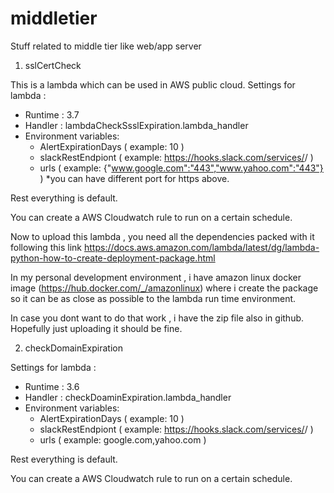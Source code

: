 # middletier
Stuff related to middle tier like web/app server

1. sslCertCheck

This is a lambda which can be used in AWS public cloud. 
Settings for lambda :
- Runtime : 3.7
- Handler : lambdaCheckSsslExpiration.lambda_handler
- Environment variables:
    - AlertExpirationDays ( example: 10 )
    - slackRestEndpiont ( example: https://hooks.slack.com/services/<something>/<something> )
    - urls ( example: {"www.google.com":"443","www.yahoo.com":"443"} )
      *you can have different port for https above.
 
 Rest everything is default.
 
 You can create a AWS Cloudwatch rule to run on a certain schedule.

Now to upload this lambda , you need all the dependencies packed with it following this link https://docs.aws.amazon.com/lambda/latest/dg/lambda-python-how-to-create-deployment-package.html

In my personal development environment , i have amazon linux docker image (https://hub.docker.com/_/amazonlinux) where i create the package 
so it can be as close as possible to the lambda run time environment.

In case you dont want to do that work , i have the zip file also in github. Hopefully just uploading it should be fine.

2. checkDomainExpiration

Settings for lambda :
- Runtime : 3.6
- Handler : checkDoaminExpiration.lambda_handler
- Environment variables:
    - AlertExpirationDays ( example: 10 )
    - slackRestEndpiont ( example: https://hooks.slack.com/services/<something>/<something> )
    - urls ( example: google.com,yahoo.com )
       
 Rest everything is default.
 
 You can create a AWS Cloudwatch rule to run on a certain schedule.


